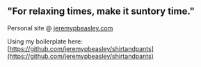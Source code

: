 ## "For relaxing times, make it suntory time."

Personal site @ [jeremypbeasley.com](http:jeremypbeasley.com/)

Using my boilerplate here: [https://github.com/jeremypbeasley/shirtandpants](https://github.com/jeremypbeasley/shirtandpants)